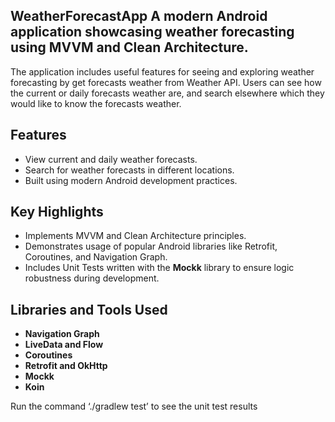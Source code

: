 ## WeatherForecastApp A modern Android application showcasing weather forecasting using MVVM and Clean Architecture. 

The application includes useful features for seeing and exploring weather forecasting by get forecasts weather from Weather API.
Users can see how the current or daily forecasts weather are, and search elsewhere which they would like to know the forecasts weather.

## Features 

- View current and daily weather forecasts. 
- Search for weather forecasts in different locations. 
- Built using modern Android development practices. 

## Key Highlights 

- Implements MVVM and Clean Architecture principles. 
- Demonstrates usage of popular Android libraries like Retrofit, Coroutines, and Navigation Graph.
- Includes Unit Tests written with the **Mockk** library to ensure logic robustness during development. 

## Libraries and Tools Used 

- **Navigation Graph**
- **LiveData and Flow**
- **Coroutines**
- **Retrofit and OkHttp**
- **Mockk**
- **Koin**


Run the command  ‘./gradlew test’ to see the unit test results
